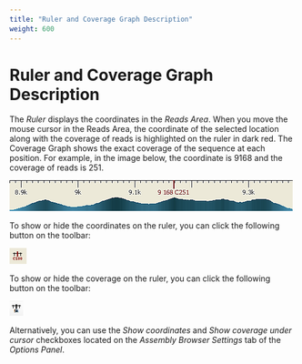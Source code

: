 ```yaml
---
title: "Ruler and Coverage Graph Description"
weight: 600
---
```


# Ruler and Coverage Graph Description

The _Ruler_ displays the coordinates in the _Reads Area_. When you move the mouse cursor in the Reads Area, the coordinate of the selected location along with the coverage of reads is highlighted on the ruler in dark red. The Coverage Graph shows the exact coverage of the sequence at each position. For example, in the image below, the coordinate is 9168 and the coverage of reads is 251.

![](/images/65929810/65929811.png)

To show or hide the coordinates on the ruler, you can click the following button on the toolbar:

![](/images/65929810/65929812.png)

To show or hide the coverage on the ruler, you can click the following button on the toolbar:

![](/images/65929810/65929813.png)

Alternatively, you can use the _Show coordinates_ and _Show coverage under cursor_ checkboxes located on the _Assembly Browser Settings_ tab of the _Options Panel_.